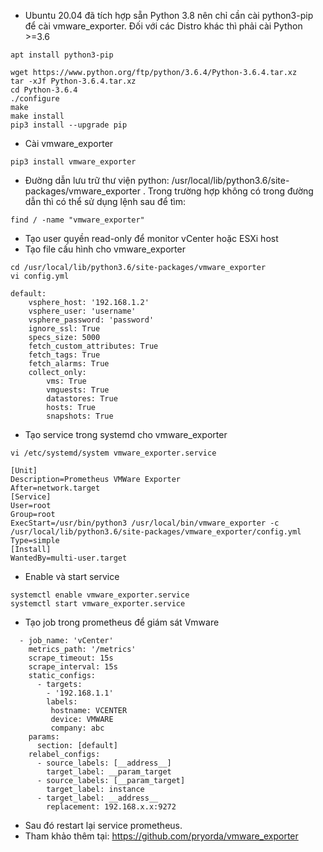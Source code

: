 - Ubuntu 20.04 đã tích hợp sẵn Python 3.8 nên chỉ cần cài python3-pip để cài vmware_exporter. Đối với các Distro khác thì phải cài Python >=3.6
```
apt install python3-pip
```
```
wget https://www.python.org/ftp/python/3.6.4/Python-3.6.4.tar.xz
tar -xJf Python-3.6.4.tar.xz
cd Python-3.6.4
./configure
make
make install
pip3 install --upgrade pip
```
- Cài vmware_exporter
```
pip3 install vmware_exporter
```
- Đường dẫn lưu trữ thư viện python: /usr/local/lib/python3.6/site-packages/vmware_exporter  . Trong trường hợp không có trong đường dẫn thì có thể sử dụng lệnh sau để tìm:
```
find / -name "vmware_exporter"
```
- Tạo user quyền read-only để monitor vCenter hoặc ESXi host
- Tạo file cấu hình cho vmware_exporter
```
cd /usr/local/lib/python3.6/site-packages/vmware_exporter
vi config.yml
```
```
default:
    vsphere_host: '192.168.1.2'
    vsphere_user: 'username'
    vsphere_password: 'password'
    ignore_ssl: True
    specs_size: 5000
    fetch_custom_attributes: True
    fetch_tags: True
    fetch_alarms: True
    collect_only:
        vms: True
        vmguests: True
        datastores: True
        hosts: True
        snapshots: True
```
- Tạo service trong systemd cho vmware_exporter
```
vi /etc/systemd/system vmware_exporter.service
```
```
[Unit]
Description=Prometheus VMWare Exporter
After=network.target
[Service]
User=root
Group=root
ExecStart=/usr/bin/python3 /usr/local/bin/vmware_exporter -c /usr/local/lib/python3.6/site-packages/vmware_exporter/config.yml
Type=simple
[Install]
WantedBy=multi-user.target
```
- Enable và start service
```
systemctl enable vmware_exporter.service
systemctl start vmware_exporter.service
```
- Tạo job trong prometheus để giám sát Vmware
```
  - job_name: 'vCenter'
    metrics_path: '/metrics'
    scrape_timeout: 15s
    scrape_interval: 15s
    static_configs:
      - targets:
        - '192.168.1.1'
        labels:
         hostname: VCENTER
         device: VMWARE
         company: abc
    params:
      section: [default]
    relabel_configs:
      - source_labels: [__address__]
        target_label: __param_target
      - source_labels: [__param_target]
        target_label: instance
      - target_label: __address__
        replacement: 192.168.x.x:9272
```
- Sau đó restart lại service prometheus.
- Tham khảo thêm tại: https://github.com/pryorda/vmware_exporter
